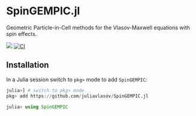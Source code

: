 <!-- #region -->
# SpinGEMPIC.jl

Geometric Particle-in-Cell methods for the Vlasov-Maxwell equations with spin effects.

[![](https://img.shields.io/badge/docs-dev-blue.svg)](https://juliavlasov.github.io/SpinGEMPIC.jl/dev)
[![CI](https://github.com/JuliaVlasov/SpinGEMPIC.jl/actions/workflows/ci.yml/badge.svg)](https://github.com/JuliaVlasov/SpinGEMPIC.jl/actions/workflows/ci.yml)

## Installation

In a Julia session switch to `pkg>` mode to add `SpinGEMPIC`:

```julia
julia>] # switch to pkg> mode
pkg> add https://github.com/juliavlasov/SpinGEMPIC.jl
```

```julia
julia> using SpinGEMPIC
```
